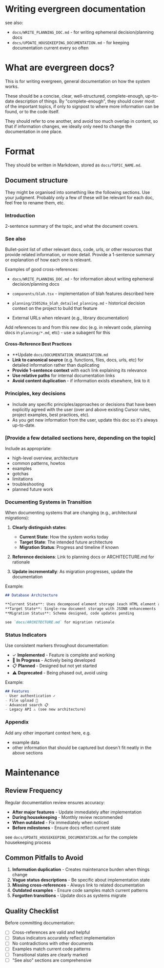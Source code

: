 # Writing evergreen documentation

see also: 
- `docs/WRITE_PLANNING_DOC.md` - for writing ephemeral decision/planning docs
- `docs/UPDATE_HOUSEKEEPING_DOCUMENTATION.md` - for keeping documentation current every so often


# What are evergreen docs?

This is for writing evergreen, general documentation on how the system works.

These should be a concise, clear, well-structured, complete-enough, up-to-date description of things. By "complete-enough", they should cover most of the important topics, if only to signpost to where more information can be found, or to the code itself.

They should refer to one another, and avoid too much overlap in content, so that if information changes, we ideally only need to change the documentation in one place.


# Format

They should be written in Markdown, stored as `docs/TOPIC_NAME.md`.


## Document structure

They might be organised into something like the following sections. Use your judgment. Probably only a few of these will be relevant for each doc, feel free to rename them, etc.


### Introduction

2-sentence summary of the topic, and what the document covers.

### See also

Bullet-point list of other relevant docs, code, urls, or other resources that provide related information, or more detail. Provide a 1-sentence summary or explanation of how each one is relevant. 

Examples of good cross-references:
- `docs/WRITE_PLANNING_DOC.md` - for information about writing ephemeral decision/planning docs
- `components/blah.tsx` - implementation of blah features described here
- `planning/250526a_blah_detailed_planning.md` - historical decision context on the project to build that feature

- External URLs when relevant (e.g., library documentation)

Add references to and from this new doc (e.g. in relevant code, planning docs in `planning/*.md`, etc) - use a subagent for this

#### Cross-Reference Best Practices

- **Update `docs/DOCUMENTATION_ORGANISATION.md`
- **Link to canonical source** (e.g. functions, files, docs, urls, etc) for detailed information rather than duplicating
- **Provide 1-sentence context** with each link explaining its relevance
- **Use relative paths** for internal documentation links
- **Avoid content duplication** - if information exists elsewhere, link to it


### Principles, key decisions

- Include any specific principles/approaches or decisions that have been explicitly agreed with the user (over and above existing Cursor rules, project examples, best practices, etc).
- As you get new information from the user, update this doc so it's always up-to-date.

### [Provide a few detailed sections here, depending on the topic]

Include as appropriate:
- high-level overview, architecture
- common patterns, howtos
- examples
- gotchas
- limitations
- troubleshooting
- planned future work


### Documenting Systems in Transition

When documenting systems that are changing (e.g., architectural migrations):

1. **Clearly distinguish states**:
   - **Current State**: How the system works today
   - **Target State**: The intended future architecture
   - **Migration Status**: Progress and timeline if known

2. **Reference decisions**: Link to planning docs or ARCHITECTURE.md for rationale

3. **Update incrementally**: As migration progresses, update the documentation

Example:
```markdown
## Database Architecture

**Current State**: Uses decomposed element storage (each HTML element as a row)
**Target State**: Single-row document storage with JSONB enhancements
**Migration Status**: Schema designed, code updates pending

see `docs/ARCHITECTURE.md` for migration rationale
```


### Status Indicators

Use consistent markers throughout documentation:
- ✓ **Implemented** - Feature is complete and working
- 🚧 **In Progress** - Actively being developed
- 📋 **Planned** - Designed but not yet started
- ⚠️ **Deprecated** - Being phased out, avoid using

Example:
```markdown
## Features
- User authentication ✓
- File upload 🚧
- Advanced search 📋
- Legacy API ⚠️ (see new architecture)
```


### Appendix

Add any other important context here, e.g.
- example data
- other information that should be captured but doesn't fit neatly in the above sections


# Maintenance

## Review Frequency

Regular documentation review ensures accuracy:
- **After major features** - Update immediately after implementation
- **During housekeeping** - Monthly review recommended
- **When outdated** - Fix immediately when noticed
- **Before milestones** - Ensure docs reflect current state

see `docs/UPDATE_HOUSEKEEPING_DOCUMENTATION.md` for the complete housekeeping process

## Common Pitfalls to Avoid

1. **Information duplication** - Creates maintenance burden when things change
2. **Vague status descriptions** - Be specific about implementation state
3. **Missing cross-references** - Always link to related documentation
4. **Outdated examples** - Ensure code samples match current patterns
5. **Forgotten transitions** - Update docs as systems migrate

## Quality Checklist

Before committing documentation:
- [ ] Cross-references are valid and helpful
- [ ] Status indicators accurately reflect implementation
- [ ] No contradictions with other documents
- [ ] Examples match current code patterns
- [ ] Transitional states are clearly marked
- [ ] "See also" sections are comprehensive